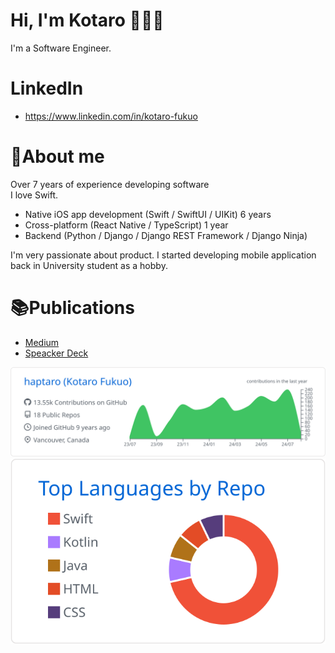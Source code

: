 # Hi, I'm Kotaro 👋👨‍💻
I'm a Software Engineer.<br>

# LinkedIn
- https://www.linkedin.com/in/kotaro-fukuo

# 📝About me
Over 7 years of experience developing software<br>
I love Swift.<br>
- Native iOS app development (Swift / SwiftUI / UIKit) 6 years
- Cross-platform (React Native / TypeScript) 1 year
- Backend (Python / Django / Django REST Framework / Django Ninja)

I'm very passionate about product.
I started developing mobile application back in University student as a hobby.

# 📚Publications
- [Medium](https://medium.com/@haptaro)
- [Speacker Deck](https://speakerdeck.com/kotaro)

[![](https://raw.githubusercontent.com/haptaro/haptaro/main/profile-summary-card-output/github/0-profile-details.svg)](https://github.com/vn7n24fzkq/github-profile-summary-cards)
[![](https://raw.githubusercontent.com/haptaro/haptaro/main/profile-summary-card-output/github/1-repos-per-language.svg)](https://github.com/vn7n24fzkq/github-profile-summary-cards)

